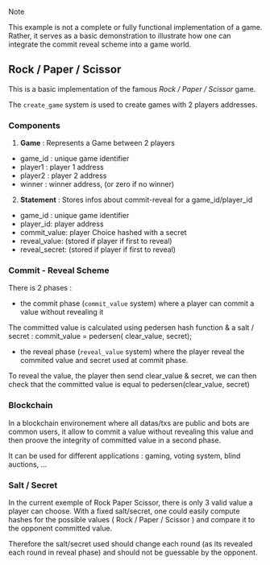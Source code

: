 > [!NOTE] 
> This example is not a complete or fully functional implementation of a game. Rather, it serves as a basic demonstration to illustrate how one can integrate the commit reveal scheme into a game world.


## Rock / Paper / Scissor
This is a basic implementation of the famous *Rock / Paper / Scissor* game.

The `create_game` system is used to create games with 2 players addresses.

### Components 

1. **Game**  : Represents a Game between 2 players
- game_id : unique game identifier
- player1 : player 1 address
- player2 : player 2 address
- winner : winner address, (or zero if no winner)

2. **Statement** : Stores infos about commit-reveal for a game_id/player_id
- game_id : unique game identifier
- player_id: player address
- commit_value: player Choice hashed with a secret
- reveal_value: (stored if player if first to reveal)
- reveal_secret: (stored if player if first to reveal)


### Commit - Reveal Scheme

There is 2 phases :

- the commit phase (`commit_value` system) where a player can commit a value without revealing it

The committed value is calculated using pedersen hash function & a salt / secret : 
commit_value = pedersen( clear_value, secret);

- the reveal phase (`reveal_value` system) where the player reveal the commited value and secret used at commit phase.

To reveal the value, the player then send clear_value & secret,
we can then check that the committed value is equal to pedersen(clear_value, secret)

### Blockchain

In a blockchain environement where all datas/txs are public and bots are common users, it allow to commit a value without revealing this value and then proove the integrity of committed value in a second phase.

It can be used for different applications : gaming, voting system, blind auctions, ...

### Salt / Secret

In the current exemple of Rock Paper Scissor, there is only 3 valid value a player can choose. With a fixed salt/secret, one could easily compute hashes for the possible values ( Rock / Paper / Scissor ) and compare it to the opponent committed value.

Therefore the salt/secret used should change each round (as its revealed each round in reveal phase) and should not be guessable by the opponent.